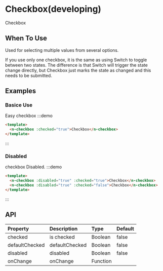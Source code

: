 # Checkbox(developing)

Checkbox


## When To Use
Used for selecting multiple values from several options.

If you use only one checkbox, it is the same as using Switch to toggle between two states. The difference is that Switch will trigger the state change directly, but Checkbox just marks the state as changed and this needs to be submitted.

## Examples
### Basice Use
Easy checkbox
:::demo
```html
<template>
  <n-checkbox :checked="true">Checkbox</n-checkbox>
</template>

```
:::

### Disabled
checkbox Disabled.
:::demo
```html
<template>
  <n-checkbox :disabled="true" :checked="true">Checkbox</n-checkbox>
  <n-checkbox :disabled="true" :checked="false">Checkbox</n-checkbox>
</template>

```
:::

## API

| Property | Description | Type | Default |
| :--- | :--- | :--- | :--- |
| checked | is checked | Boolean | false |
| defaultChecked | defaultChecked | Boolean | false |
| disabled    | disabled | Boolean  | false |
| onChange    | onChange | Function     |  |